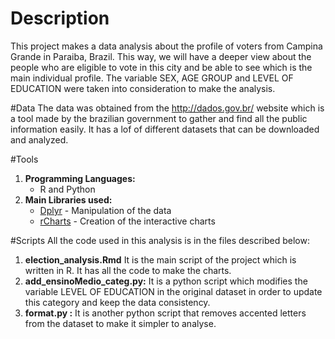 # Description

This project makes a data analysis about the profile of voters from Campina Grande in Paraiba, Brazil. This way, we will have a deeper view about the people who are eligible to vote in this city and be able to see which is the main individual profile. The variable SEX, AGE GROUP and LEVEL OF EDUCATION were taken into consideration to make the analysis.


#Data
The data was obtained from the http://dados.gov.br/ website which is a tool made by the brazilian government to gather and find all the public information easily. It has a lof of different datasets that can be downloaded and analyzed.

#Tools
  
1. **Programming Languages:** 
    * R and Python 
2. **Main Libraries used:**
    * [Dplyr](https://cran.rstudio.com/web/packages/dplyr/vignettes/introduction.html) - Manipulation of the data
    * [rCharts](http://rcharts.io/) - Creation of the interactive charts

#Scripts
All the code used in this analysis is in the files described below:

1. **election_analysis.Rmd**
        It is the main script of the project which is written in R. It has all the code to make the charts.
2. **add_ensinoMedio_categ.py:** 
        It is a python script which modifies the variable LEVEL OF EDUCATION in the original dataset in order to update this category and keep the data consistency.
3.  **format.py :**
        It is another python script that removes accented letters from the dataset to make it simpler to analyse.
